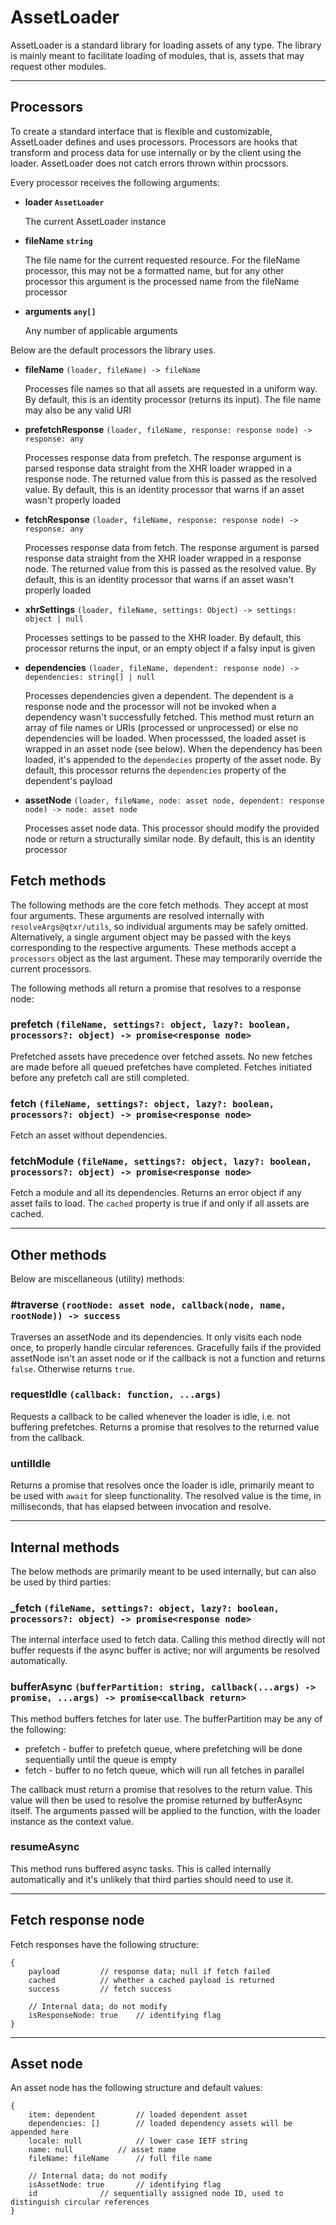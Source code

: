 # AssetLoader

AssetLoader is a standard library for loading assets of any type. The library is mainly meant to facilitate loading of modules, that is, assets that may request other modules.

---

## Processors
To create a standard interface that is flexible and customizable, AssetLoader defines and uses processors. Processors are hooks that transform and process data for use internally or by the client using the loader. AssetLoader does not catch errors thrown within procssors.

Every processor receives the following arguments:

* **loader `AssetLoader`**
  
  The current AssetLoader instance

* **fileName `string`**

  The file name for the current requested resource. For the fileName processor, this may not be a formatted name, but for any other processor this argument is the processed name from the fileName processor

* **arguments `any[]`**
  
  Any number of applicable arguments

Below are the default processors the library uses.

* **fileName** `(loader, fileName) -> fileName`
  
  Processes file names so that all assets are requested in a uniform way. By default, this is an identity processor (returns its input). The file name may also be any valid URI
* **prefetchResponse** `(loader, fileName, response: response node) -> response: any`
  
  Processes response data from prefetch. The response argument is parsed response data straight from the XHR loader wrapped in a response node. The returned value from this is passed as the resolved value. By default, this is an identity processor that warns if an asset wasn't properly loaded
* **fetchResponse** `(loader, fileName, response: response node) -> response: any`
  
  Processes response data from fetch. The response argument is parsed response data straight from the XHR loader wrapped in a response node. The returned value from this is passed as the resolved value. By default, this is an identity processor that warns if an asset wasn't properly loaded
* **xhrSettings** `(loader, fileName, settings: Object) -> settings: object | null`
  
  Processes settings to be passed to the XHR loader. By default, this processor returns the input, or an empty object if a falsy input is given
* **dependencies** `(loader, fileName, dependent: response node) -> dependencies: string[] | null`
  
  Processes dependencies given a dependent. The dependent is a response node and the processor will not be invoked when a dependency wasn't successfully fetched. This method must return an array of file names or URIs (processed or unprocessed) or else no dependencies will be loaded. When processsed, the loaded asset is wrapped in an asset node (see below). When the dependency has been loaded, it's appended to the `dependecies` property of the asset node. By default, this processor returns the `dependencies` property of the dependent's payload
* **assetNode** `(loader, fileName, node: asset node, dependent: response node) -> node: asset node`
  
  Processes asset node data. This processor should modify the provided node or return a structurally similar node. By default, this is an identity processor

## Fetch methods
The following methods are the core fetch methods. They accept at most four arguments. These arguments are resolved internally with `resolveArgs@qtxr/utils`, so individual arguments may be safely omitted. Alternatively, a single argument object may be passed with the keys corresponding to the respective arguments. These methods accept a `processors` object as the last argument. These may temporarily override the current processors.

The following methods all return a promise that resolves to a response node:

### prefetch `(fileName, settings?: object, lazy?: boolean, processors?: object) -> promise<response node>`
Prefetched assets have precedence over fetched assets. No new fetches are made before all queued prefetches have completed. Fetches initiated before any prefetch call are still completed.

### fetch `(fileName, settings?: object, lazy?: boolean, processors?: object) -> promise<response node>`
Fetch an asset without dependencies.

### fetchModule `(fileName, settings?: object, lazy?: boolean, processors?: object) -> promise<response node>`
Fetch a module and all its dependencies. Returns an error object if any asset fails to load. The `cached` property is true if and only if all assets are cached.

---

## Other methods
Below are miscellaneous (utility) methods: 

### #traverse `(rootNode: asset node, callback(node, name, rootNode)) -> success`
Traverses an assetNode and its dependencies. It only visits each node once, to properly handle circular references. Gracefully fails if the provided assetNode isn't an asset node or if the callback is not a function and returns `false`. Otherwise returns `true`.

### requestIdle `(callback: function, ...args)`
Requests a callback to be called whenever the loader is idle, i.e. not buffering prefetches. Returns a promise that resolves to the returned value from the callback.

### untilIdle
Returns a promise that resolves once the loader is idle, primarily meant to be used with `await` for sleep functionality. The resolved value is the time, in milliseconds, that has elapsed between invocation and resolve.

---

## Internal methods
The below methods are primarily meant to be used internally, but can also be used by third parties:

### _fetch `(fileName, settings?: object, lazy?: boolean, processors?: object) -> promise<response node>`
The internal interface used to fetch data. Calling this method directly will not buffer requests if the async buffer is active; nor will arguments be resolved automatically.

### bufferAsync `(bufferPartition: string, callback(...args) -> promise, ...args) -> promise<callback return>`
This method buffers fetches for later use. The bufferPartition may be any of the following:

* prefetch - buffer to prefetch queue, where prefetching will be done sequentially until the queue is empty
* fetch - buffer to no fetch queue, which will run all fetches in parallel

The callback must return a promise that resolves to the return value. This value will then be used to resolve the promise returned by bufferAsync itself. The arguments passed will be applied to the function, with the loader instance as the context value.

### resumeAsync
This method runs buffered async tasks. This is called internally automatically and it's unlikely that third parties should need to use it.

---

## Fetch response node
Fetch responses have the following structure:

	{
		payload			// response data; null if fetch failed
		cached			// whether a cached payload is returned
		success			// fetch success

		// Internal data; do not modify
		isResponseNode: true	// identifying flag
	}

---

## Asset node
An asset node has the following structure and default values:

	{
		item: dependent			// loaded dependent asset
		dependencies: []		// loaded dependency assets will be appended here
		locale: null			// lower case IETF string
		name: null			// asset name
		fileName: fileName		// full file name

		// Internal data; do not modify
		isAssetNode: true		// identifying flag
		id				// sequentially assigned node ID, used to distinguish circular references
	}
